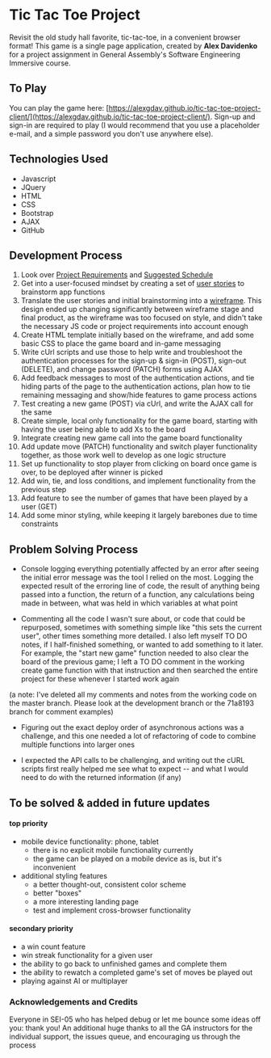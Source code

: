 # Tic Tac Toe Project

Revisit the old study hall favorite, tic-tac-toe, in a convenient browser format!
This game is a single page application, created by **Alex Davidenko** for a project assignment in General Assembly's Software Engineering Immersive course.

## To Play
You can play the game here: [https://alexgdav.github.io/tic-tac-toe-project-client/](https://alexgdav.github.io/tic-tac-toe-project-client/).
Sign-up and sign-in are required to play (I would recommend that you use a placeholder e-mail, and a simple password you don't use anywhere else).

## Technologies Used

 - Javascript
 - JQuery
 - HTML
 - CSS
 - Bootstrap
 - AJAX
 - GitHub

## Development Process

1.  Look over [Project Requirements](https://git.generalassemb.ly/ga-wdi-boston/game-project/blob/master/requirements.md)  and [Suggested Schedule](https://gist.git.generalassemb.ly/eron-salling/54bad2d68e07fcc5a2ffbec8dd2be4b5)
2. Get into a user-focused mindset by creating a set of [user stories](https://github.com/alexgdav/tic-tac-toe-project-client/blob/master/userstories.md) to brainstorm app functions
3. Translate the user stories and initial brainstorming into a [wireframe](https://raw.githubusercontent.com/alexgdav/tic-tac-toe-project-client/master/wireframe.jpg). This design ended up changing significantly between wireframe stage and final product, as the wireframe was too focused on style, and didn't take the necessary JS  code or project requirements into account enough
4. Create HTML template initially based on the wireframe, and add some basic CSS to place the game board and in-game messaging
5. Write cUrl scripts and use those to help write and troubleshoot the authentication processes for the sign-up & sign-in (POST), sign-out (DELETE), and change password (PATCH) forms using AJAX
6.  Add feedback messages to most of the authentication actions, and tie hiding parts of the page to the authentication actions, plan how to tie remaining messaging and show/hide features to game process actions
7. Test creating a new game (POST) via cUrl, and write the AJAX call for the same
8. Create simple, local only functionality for the game board, starting with having the user being able to add Xs to the board
9. Integrate creating new game call into the game board functionality
10. Add update move (PATCH) functionality and switch player functionality together, as those work well to develop as one logic structure
11. Set up functionality to stop player from clicking on board once game is over, to be deployed after winner is picked
12. Add win, tie, and loss conditions, and implement functionality from the previous step
13. Add feature to see the number of games that have been played by a user (GET)
14. Add some minor styling, while keeping it largely barebones due to time constraints

## Problem Solving Process

 - Console logging everything potentially affected by an error after
   seeing the initial error message was the tool I relied on the most.
   Logging the expected result of the erroring line of code, the result
   of anything being passed into a function, the return of a function,
   any calculations being made in between, what was held in which
   variables at what point

-  Commenting all the code I wasn't sure about, or code that could be repurposed,
sometimes with something simple like "this sets the current user", other times
something more detailed. I also left myself TO DO notes, if I half-finished
something, or wanted to add something to it later. For example, the "start new
game" function needed to also clear the board of the previous game; I left a
TO DO comment in the working create game function with that instruction and then
searched the entire project for these whenever I started work again

(a note: I've deleted all my comments and notes from the working code on the master
branch. Please look at the development branch or the 71a8193 branch for comment examples)

 - Figuring out the exact deploy order of asynchronous actions was a
   challenge, and this one needed a lot of refactoring of code to
   combine multiple functions into larger ones

- I expected the API calls to be challenging, and writing out the cURL scripts first really helped me see what to expect -- and what I would need to do with the returned information (if any)


## To be solved & added in future updates

#### top priority
 - mobile device functionality: phone, tablet
	 - there is no explicit mobile functionality currently
	 - the game can be played on a mobile device as is, but it's inconvenient
 -  additional styling features
	 - a better thought-out, consistent color scheme
	 - better "boxes"
	 - a more interesting landing page
	 - test and implement cross-browser functionality

#### secondary priority
 - a win count feature
 - win streak functionality for a given user
 - the ability to go back to unfinished games and complete them
 - the ability to rewatch a completed game's set of moves be played out
 - playing against AI or multiplayer


### Acknowledgements and Credits

Everyone in SEI-05 who has helped debug or let me bounce some ideas off you: thank you! An additional huge thanks to all the GA instructors for the individual support, the issues queue, and encouraging us through the process
